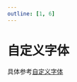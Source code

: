 ```yaml
---
outline: [1, 6]
---
```


# 自定义字体
具体参考[自定义字体](https://vitepress.dev/zh/guide/extending-default-theme#using-different-fonts)



